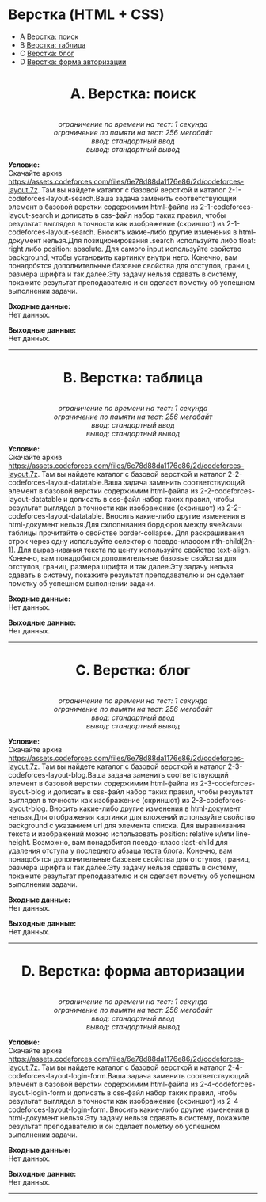 # Верстка (HTML + CSS)

+ A [Верстка: поиск](#A)
+ B [Верстка: таблица](#B)
+ C [Верстка: блог](#C)
+ D [Верстка: форма авторизации](#D)
  
<a name="A"></a>
<h1 align="center">A. Верстка: поиск</h1>
<p align="center"><i><br>
ограничение по времени на тест: 1 секунда<br>
ограничение по памяти на тест: 256 мегабайт<br>
ввод: стандартный ввод<br>
вывод: стандартный вывод</i></p>

__Условие:__  
Скачайте архив https://assets.codeforces.com/files/6e78d88da1176e86/2d/codeforces-layout.7z. Там вы найдете каталог с базовой версткой и каталог 2-1-codeforces-layout-search.Ваша задача заменить соответствующий элемент в базовой верстки содержимим html-файла из 2-1-codeforces-layout-search и дописать в css-файл набор таких правил, чтобы результат выглядел в точности как изображение (скриншот) из 2-1-codeforces-layout-search. Вносить какие-либо другие изменения в html-документ нельзя.Для позиционирования .search используйте либо float: right либо position: absolute. Для самого input используйте свойство background, чтобы установить картинку внутри него. Конечно, вам понадобятся дополнительные базовые свойства для отступов, границ, размера шрифта и так далее.Эту задачу нельзя сдавать в систему, покажите результат преподавателю и он сделает пометку об успешном выполнении задачи.

__Входные данные:__  
Нет данных.

__Выходные данные:__  
Нет данных.


***

<a name="B"></a>
<h1 align="center">B. Верстка: таблица</h1>
<p align="center"><i><br>
ограничение по времени на тест: 1 секунда<br>
ограничение по памяти на тест: 256 мегабайт<br>
ввод: стандартный ввод<br>
вывод: стандартный вывод</i></p>

__Условие:__  
Скачайте архив https://assets.codeforces.com/files/6e78d88da1176e86/2d/codeforces-layout.7z. Там вы найдете каталог с базовой версткой и каталог 2-2-codeforces-layout-datatable.Ваша задача заменить соответствующий элемент в базовой верстки содержимим html-файла из 2-2-codeforces-layout-datatable и дописать в css-файл набор таких правил, чтобы результат выглядел в точности как изображение (скриншот) из 2-2-codeforces-layout-datatable. Вносить какие-либо другие изменения в html-документ нельзя.Для схлопывания бордюров между ячейками таблицы прочитайте о свойстве border-collapse. Для раскрашивания строк через одну используйте селектор с псевдо-классом nth-child(2n-1). Для выравнивания текста по центу используйте свойство text-align. Конечно, вам понадобятся дополнительные базовые свойства для отступов, границ, размера шрифта и так далее.Эту задачу нельзя сдавать в систему, покажите результат преподавателю и он сделает пометку об успешном выполнении задачи.

__Входные данные:__  
Нет данных.

__Выходные данные:__  
Нет данных.


***

<a name="C"></a>
<h1 align="center">C. Верстка: блог</h1>
<p align="center"><i><br>
ограничение по времени на тест: 1 секунда<br>
ограничение по памяти на тест: 256 мегабайт<br>
ввод: стандартный ввод<br>
вывод: стандартный вывод</i></p>

__Условие:__  
Скачайте архив https://assets.codeforces.com/files/6e78d88da1176e86/2d/codeforces-layout.7z. Там вы найдете каталог с базовой версткой и каталог 2-3-codeforces-layout-blog.Ваша задача заменить соответствующий элемент в базовой верстки содержимим html-файла из 2-3-codeforces-layout-blog и дописать в css-файл набор таких правил, чтобы результат выглядел в точности как изображение (скриншот) из 2-3-codeforces-layout-blog. Вносить какие-либо другие изменения в html-документ нельзя.Для отображения картинки для вложений используйте свойство background с указанием url для элемента списка. Для выравнивания текста и изображений можно использовать position: relative и/или line-height. Возможно, вам понадобится псевдо-класс :last-child для удаления отступа у последнего абзаца теста блога. Конечно, вам понадобятся дополнительные базовые свойства для отступов, границ, размера шрифта и так далее.Эту задачу нельзя сдавать в систему, покажите результат преподавателю и он сделает пометку об успешном выполнении задачи.

__Входные данные:__  
Нет данных.

__Выходные данные:__  
Нет данных.


***

<a name="D"></a>
<h1 align="center">D. Верстка: форма авторизации</h1>
<p align="center"><i><br>
ограничение по времени на тест: 1 секунда<br>
ограничение по памяти на тест: 256 мегабайт<br>
ввод: стандартный ввод<br>
вывод: стандартный вывод</i></p>

__Условие:__  
Скачайте архив https://assets.codeforces.com/files/6e78d88da1176e86/2d/codeforces-layout.7z. Там вы найдете каталог с базовой версткой и каталог 2-4-codeforces-layout-login-form.Ваша задача заменить соответствующий элемент в базовой верстки содержимим html-файла из 2-4-codeforces-layout-login-form и дописать в css-файл набор таких правил, чтобы результат выглядел в точности как изображение (скриншот) из 2-4-codeforces-layout-login-form. Вносить какие-либо другие изменения в html-документ нельзя.Эту задачу нельзя сдавать в систему, покажите результат преподавателю и он сделает пометку об успешном выполнении задачи.

__Входные данные:__  
Нет данных.

__Выходные данные:__  
Нет данных.


***
